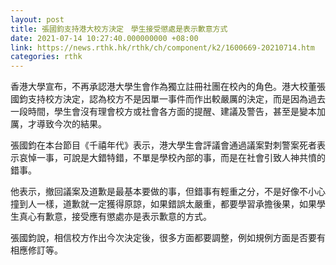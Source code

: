 ```yaml
---
layout: post
title: 張國鈞支持港大校方決定　學生接受懲處是表示歉意方式
date: 2021-07-14 10:27:40.000000000 +08:00
link: https://news.rthk.hk/rthk/ch/component/k2/1600669-20210714.htm
categories: rthk
---
```


香港大學宣布，不再承認港大學生會作為獨立註冊社團在校內的角色。港大校董張國鈞支持校方決定，認為校方不是因單一事件而作出較嚴厲的決定，而是因為過去一段時間，學生會沒有理會校方或社會各方面的提醒、建議及警告，甚至是變本加厲，才導致今次的結果。

張國鈞在本台節目《千禧年代》表示，港大學生會評議會通過議案對刺警案死者表示哀悼一事，可說是大錯特錯，不單是學校內部的事，而是在社會引致人神共憤的錯事。

他表示，撤回議案及道歉是最基本要做的事，但錯事有輕重之分，不是好像不小心撞到人一樣，道歉就一定獲得原諒，如果錯誤太嚴重，都要學習承擔後果，如果學生真心有歉意，接受應有懲處亦是表示歉意的方式。

張國鈞說，相信校方作出今次決定後，很多方面都要調整，例如規例方面是否要有相應修訂等。

